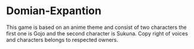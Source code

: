 # Domian-Expantion
This game is based on an anime theme and consist of two characters the first one is Gojo and the second character is Sukuna. Copy right of voices and characters belongs to respected owners. 
